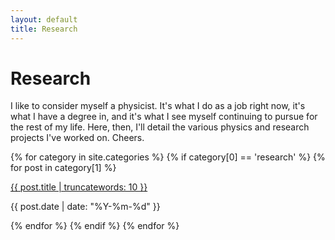 ```yaml
---
layout: default
title: Research
---
```


# Research

I like to consider myself a physicist. It's what I do as a job right now, it's
what I have a degree in, and it's what I see myself continuing to pursue for the
rest of my life. Here, then, I'll detail the various physics and research
projects I've worked on. Cheers.

{% for category in site.categories %}
{% if category[0] == 'research' %}
{% for post in category[1] %}
<div class="list-post">
    <div class="list-title">
        <p><a href="{{ post.url }}">{{ post.title | truncatewords: 10 }}</a></p>
    </div>
    <div class="list-date">
        <p>{{ post.date | date: "%Y-%m-%d" }}</p>
    </div>
</div>
{% endfor %}
{% endif %}
{% endfor %}
